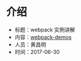 # 介绍

* 标题：webpack 实例讲解
* 内容：[webpack-demos](http://192.168.1.121/front-end/webpack-demos/tree/master)
* 人员：黄昌明
* 时间：2017-06-30

